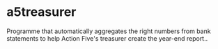 # a5treasurer
Programme that automatically aggregates the right numbers from bank statements to help Action Five's treasurer create the year-end report..
